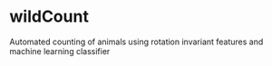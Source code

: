 # wildCount
Automated counting of animals using rotation invariant features and machine learning classifier
